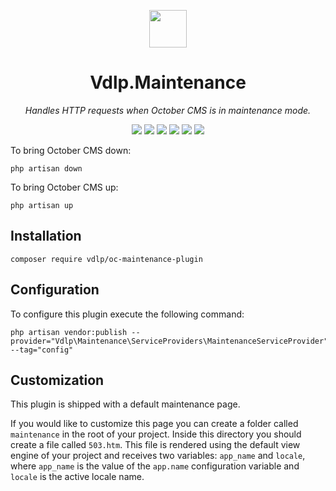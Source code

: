 <p align="center">
	<img height="60px" width="60px" src="https://plugins.vdlp.nl/octobercms/icons/Vdlp.Maintenance.svg">
	<h1 align="center">Vdlp.Maintenance</h1>
</p>

<p align="center">
	<em>Handles HTTP requests when October CMS is in maintenance mode.</em>
</p>

<p align="center">
	<img src="https://badgen.net/packagist/php/vdlp/oc-maintenance-plugin">
	<img src="https://badgen.net/packagist/license/vdlp/oc-maintenance-plugin">
	<img src="https://badgen.net/packagist/v/vdlp/oc-maintenance-plugin/latest">
	<img src="https://badgen.net/packagist/dt/vdlp/oc-maintenance-plugin">
	<img src="https://badgen.net/badge/cms/October%20CMS">
	<img src="https://badgen.net/badge/type/plugin">
</p>

To bring October CMS down:

```
php artisan down
```

To bring October CMS up:

```
php artisan up
```

## Installation

```
composer require vdlp/oc-maintenance-plugin
```

## Configuration

To configure this plugin execute the following command:

```
php artisan vendor:publish --provider="Vdlp\Maintenance\ServiceProviders\MaintenanceServiceProvider" --tag="config"
```

## Customization

This plugin is shipped with a default maintenance page.

If you would like to customize this page you can create a folder called `maintenance` in the root of your project. Inside this directory you should create a file called `503.htm`. This file is rendered using the default view engine of your project and receives two variables: `app_name` and `locale`, where `app_name` is the value of the `app.name` configuration variable and `locale` is the active locale name.
